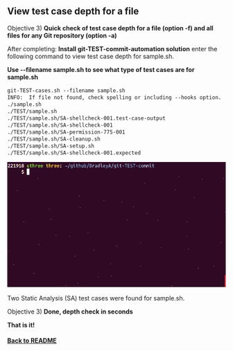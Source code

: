 ## View test case depth for a file

Objective 3)  **Quick check of test case depth for a file (option -f) and all files for any Git repository (option -a)**

After completing: **Install git-TEST-commit-automation solution** enter the following command to view test case depth for sample.sh.
   
**Use --filename sample.sh to see what type of test cases are for sample.sh**
    
    git-TEST-cases.sh --filename sample.sh
    INFO:  If file not found, check spelling or including --hooks option.
    ./sample.sh
    ./TEST/sample.sh
    ./TEST/sample.sh/SA-shellcheck-001.test-case-output
    ./TEST/sample.sh/SA-shellcheck-001
    ./TEST/sample.sh/SA-permission-775-001
    ./TEST/sample.sh/SA-cleanup.sh
    ./TEST/sample.sh/SA-setup.sh
    ./TEST/sample.sh/SA-shellcheck-001.expected

<img id="Steps git-TEST-commit-automation-3-1.gif" src="../images/git-TEST-commit-automation-3-1.gif" >

Two Static Analysis (SA) test cases were found for sample.sh.

Objective 3) **Done, depth check in seconds**

**That is it!**

#### [Back to README](https://github.com/BradleyA/git-TEST-commit-automation/tree/master/hooks#view-test-case-depth-for-a-file)
